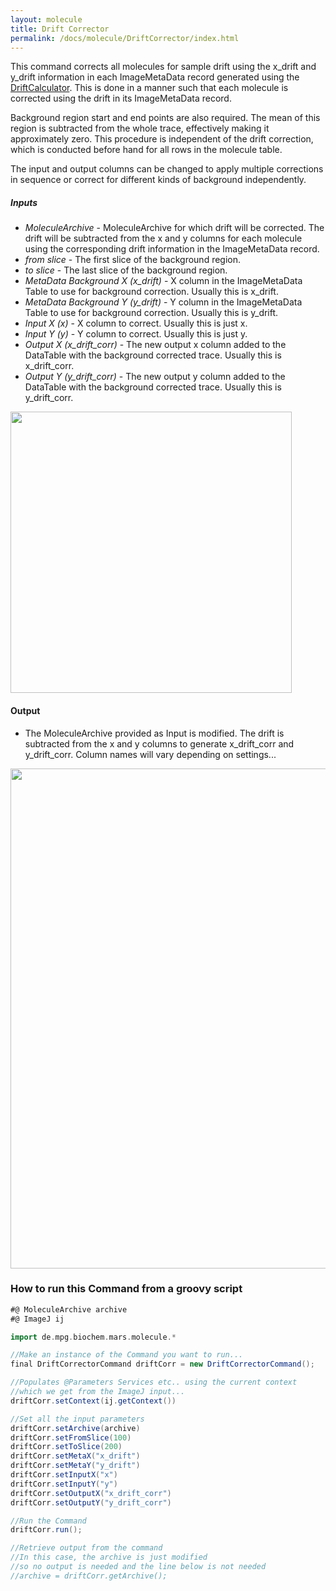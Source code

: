 ```yaml
---
layout: molecule
title: Drift Corrector
permalink: /docs/molecule/DriftCorrector/index.html
---
```

This command corrects all molecules for sample drift using the x_drift and y_drift information in each ImageMetaData record generated using the [DriftCalculator](../DriftCalculator). This is done in a manner such that each molecule is corrected using the drift in its ImageMetaData record.

Background region start and end points are also required. The mean of this region is subtracted from the whole trace, effectively making it approximately zero. This procedure is independent of the drift correction, which is conducted before hand for all rows in the molecule table.

The input and output columns can be changed to apply multiple corrections in sequence or correct for different kinds of background independently.

##### Inputs

* *MoleculeArchive* - MoleculeArchive for which drift will be corrected. The drift will be subtracted from the x and y columns for each molecule using the corresponding drift information in the ImageMetaData record.
* *from slice* - The first slice of the background region.
* *to slice* - The last slice of the background region.
* *MetaData Background X (x_drift)* - X column in the ImageMetaData Table to use for background correction. Usually this is x_drift.
* *MetaData Background Y (y_drift)* - Y column in the ImageMetaData Table to use for background correction. Usually this is y_drift.
* *Input X (x)* - X column to correct. Usually this is just x.
* *Input Y (y)* - Y column to correct. Usually this is just y.
* *Output X (x_drift_corr)* - The new output x column added to the DataTable with the background corrected trace. Usually this is x_drift_corr.
* *Output Y (y_drift_corr)* - The new output y column added to the DataTable with the background corrected trace. Usually this is y_drift_corr.

<img align='center' src='{{site.baseurl}}/docs/Molecule/img/Drift Corrector.png' width='450' />

#### Output

* The MoleculeArchive provided as Input is modified. The drift is subtracted from the x and y columns to generate x_drift_corr and y_drift_corr. Column names will vary depending on settings...

<img align='center' src='{{site.baseurl}}/docs/Molecule/img/MoleculeArchive molecule drift columns.png' width='800' />

### How to run this Command from a groovy script

```groovy
#@ MoleculeArchive archive
#@ ImageJ ij

import de.mpg.biochem.mars.molecule.*

//Make an instance of the Command you want to run...
final DriftCorrectorCommand driftCorr = new DriftCorrectorCommand();

//Populates @Parameters Services etc.. using the current context
//which we get from the ImageJ input...
driftCorr.setContext(ij.getContext())

//Set all the input parameters
driftCorr.setArchive(archive)
driftCorr.setFromSlice(100)
driftCorr.setToSlice(200)
driftCorr.setMetaX("x_drift")
driftCorr.setMetaY("y_drift")
driftCorr.setInputX("x")
driftCorr.setInputY("y")
driftCorr.setOutputX("x_drift_corr")
driftCorr.setOutputY("y_drift_corr")

//Run the Command
driftCorr.run();

//Retrieve output from the command
//In this case, the archive is just modified
//so no output is needed and the line below is not needed
//archive = driftCorr.getArchive();
```
